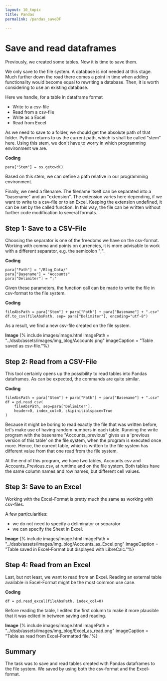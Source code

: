 ```yaml
---
layout: 10_topic
title: Pandas
permalink: /pandas_saveDF

---
```


# Save and read dataframes

Previously, we created some tables. Now it is time to save them.

We only save to the file system. A database is not needed at this stage.
Much further down the road there comes a point in time when adding functionality would become equal to rewriting a database.
Then, it is worth considering to use an existing database.

Here we handle, for a table in dataframe format

- Write to a csv-file
- Read from a csv-file
- Write as a Excel
- Read from Excel

As we need to save to a folder, we should get the absolute path of that folder.
Python returns to us the current path, which is shall be called "stem" here. Using this stem, we don't have to worry in which programming environment we are.

**Coding**
>
    para["Stem"] = os.getcwd()

Based on this stem, we can define a path relative in our programming environment.

Finally, we need a filename. The filename itself can be separated into a "basename" and an "extension". The extension varies here depending, if we want to write to a csv-file or to an Excel. Keeping the extension undefined, it can be set by the called function. In this way, the file can be written without further code modification to several formats.

## Step 1: Save to a CSV-File

Choosing the separator is one of the freedoms we have on the csv-format. Working with comma and points on currencies, it is more advisable to work with a different separator, e.g. the semicolon ";".

**Coding**
>
    para["Path"] = "/Blog_Data/"
    para["Basename"] = "Accounts"
    para["Delimiter"] = ";"

Given these parameters, the function call can be made to write the file in csv-format to the file system.

**Coding**
>
    fileAbsPath = para["Stem"] + para["Path"] + para["Basename"] + ".csv"
    df.to_csv(fileAbsPath, sep= para["Delimiter"], encoding="utf-8")

As a result, we find a new csv-file created on the file system.

**Image**
{% include images/image.html imagePath = "../dssb/assets/images/img_blog/Accounts.png" imageCaption =  "Table saved as csv-file."%}

## Step 2: Read from a CSV-File

This tool certainly opens up the possibility to read tables into Pandas dataframes.
As can be expected, the commands are quite similar.

**Coding**
>
    fileAbsPath = para["Stem"] + para["Path"] + para["Basename"] + ".csv"
    df = pd.read_csv(
        fileAbsPath, sep=para["Delimiter"], 
        header=0, index_col=0, skipinitialspace=True
    )

Because it might be boring to read exactly the file that was written before, let's make use of having random numbers in each table. Running the write program with the basename "Accounts_previous" gives us a 'previous version of this table' on the file system, when the program is executed once more. Hence, the current table, which is written to the file system has different value from that one read from the file system.

At the end of this program, we have two tables, Accounts.csv and Accounts_Previous.csv, at runtime and on the file system.
Both tables have the same column names and row names, but different cell values.

## Step 3: Save to an Excel

Working with the Excel-Format is pretty much the same as working with csv-files.

A few particularities:

- we do not need to specify a deliminator or separator
- we can specify the Sheet in Excel.

**Image**
{% include images/image.html imagePath = "../dssb/assets/images/img_blog/Accounts_as_Excel.png" imageCaption =  "Table saved in Excel-Format but displayed with LibreCalc."%}

## Step 4: Read from an Excel

Last, but not least, we want to read from an Excel.
Reading an external table available in Excel-Format might be the most common use case.

**Coding**
>
    df = pd.read_excel(fileAbsPath, index_col=0)

Before reading the table, I edited the first column to make it more plausible that it was edited in between saving and reading.

**Image**
{% include images/image.html imagePath = "../dssb/assets/images/img_blog/Excel_as_read.png" imageCaption =  "Table as read from Excel-Formatted file."%}

## Summary

The task was to save and read tables created with Pandas dataframes to the file system.
We saved by using both the csv-format and the Excel-format.
